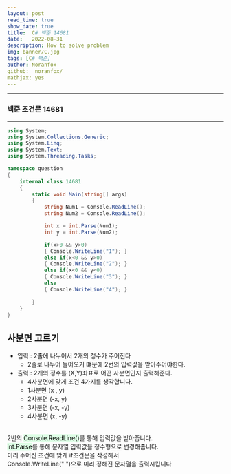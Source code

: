 ```yaml
---
layout: post
read_time: true
show_date: true
title:  C# 백준 14681
date:   2022-08-31
description: How to solve problem
img: banner/C.jpg
tags: [C# 백준]
author: Noranfox
github:  noranfox/
mathjax: yes
---
```


---
### 백준 조건문 14681
---

```c#
using System;
using System.Collections.Generic;
using System.Linq;
using System.Text;
using System.Threading.Tasks;

namespace question
{
    internal class 14681
    {
        static void Main(string[] args)
        {
            string Num1 = Console.ReadLine();
            string Num2 = Console.ReadLine();

            int x = int.Parse(Num1);
            int y = int.Parse(Num2);

            if(x>0 && y>0)
            { Console.WriteLine("1"); }
            else if(x<0 && y>0)
            { Console.WriteLine("2"); }
            else if(x<0 && y<0)
            { Console.WriteLine("3"); } 
            else
            { Console.WriteLine("4"); }

        }
    }
}
```
## 사분면 고르기
  - 입력 : 2줄에 나누어서 2개의 정수가 주어진다
    - 2줄로 나누어 들어오기 떄문에 2번의 입력값을 받아주어야한다.
  - 출력 : 2개의 정수를 (X,Y)좌표로 어떤 사분면인지 출력해준다.
    - 4사분면에 맞게 조건 4가지를 생각합니다.
    - 1사분면 (x , y)
    - 2사분면 (-x, y)
    - 3사분면 (-x, -y)
    - 4사분면 (x, -y)
  <br><br>

2번의 <mark style='background-color: #dcffe4'>Console.ReadLine()</mark>를 통해 입력값을 받아줍니다.<br>
<mark style='background-color: #dcffe4'>int.Parse</mark>를 통해 문자열 입력값을 정수형으로 변경해줍니다.<br>
미리 주어진 조건에 맞게 if조건문을 작성해서<br> Console.WriteLine(" ")으로 미리 정해진 문자열을 출력시킵니다





